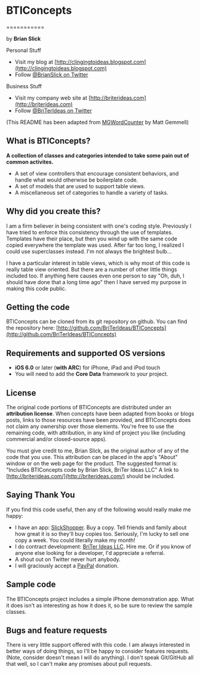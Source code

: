 # BTIConcepts
===========

by **Brian Slick**

Personal Stuff
- Visit my blog at [http://clingingtoideas.blogspot.com](http://clingingtoideas.blogspot.com)
- Follow [@BrianSlick on Twitter](http://twitter.com/BrianSlick)

Business Stuff
- Visit my company web site at [http://briterideas.com](http://briterideas.com)
- Follow [@BriTerIdeas on Twitter](http://twitter.com/BriTerIdeas)

(This README has been adapted from [MGWordCounter](https://github.com/mattgemmell/MGWordCounter) by Matt Gemmell)

## What is BTIConcepts?

**A collection of classes and categories intended to take some pain out of common activites.**

- A set of view controllers that encourage consistent behaviors, and handle what would otherwise be boilerplate code.
- A set of models that are used to support table views.
- A miscellaneous set of categories to handle a variety of tasks.


## Why did you create this?

I am a firm believer in being consistent with one's coding style.  Previously I have tried to enforce this consistency through the use of templates.  Templates have their place, but then you wind up with the same code copied everywhere the template was used.  After far too long, I realized I could use superclasses instead.  I'm not always the brightest bulb...

I have a particular interest in table views, which is why most of this code is really table view oriented.  But there are a number of other little things included too.  If anything here causes even one person to say "Oh, duh, I should have done that a long time ago" then I have served my purpose in making this code public.

## Getting the code

BTIConcepts can be cloned from its git repository on github. You can find the repository here: [http://github.com/BriTerIdeas/BTIConcepts](http://github.com/BriTerIdeas/BTIConcepts)


## Requirements and supported OS versions

- **iOS 6.0** or later (**with ARC**) for iPhone, iPad and iPod touch
- You will need to add the **Core Data** framework to your project.

## License

The original code portions of BTIConcepts are distributed under an **attribution license**.  When concepts have been adapted from books or blogs posts, links to those resources have been provided, and BTIConcepts does not claim any ownership over those elements. You're free to use the remaining code, with attribution, in any kind of project you like (including commercial and/or closed-source apps).

You must give credit to me, Brian Slick, as the original author of any of the code that you use.  This attribution can be placed in the app's "About" window or on the web page for the product.  The suggested format is:
"Includes BTIConcepts code by Brian Slick, BriTer Ideas LLC"
A link to [http://briterideas.com/](http://briterideas.com/) should be included.


## Saying Thank You

If you find this code useful, then any of the following would really make me happy:
- I have an app: [SlickShopper](https://itunes.apple.com/us/app/slickshopper-2/id434077651?mt=8). Buy a copy. Tell friends and family about how great it is so they'll buy copies too.  Seriously, I'm lucky to sell one copy a week.  You could literally make my month!
- I do contract development: [BriTer Ideas LLC](http://www.briterideas.com/services.shtml). Hire me. Or if you know of anyone else looking for a developer, I'd appreciate a referral.
- A shout out on Twitter never hurt anybody.
- I will graciously accept a [PayPal](http://bit.ly/AW4Cc) donation.


## Sample code

The BTIConcepts project includes a simple iPhone demonstration app.  What it does isn't as interesting as how it does it, so be sure to review the sample classes.


## Bugs and feature requests

There is very little support offered with this code.  I am always interested in better ways of doing things, so I'll be happy to consider features requests.  (Note, consider doesn't mean I will do anything).  I don't speak Git/GitHub all that well, so I can't make any promises about pull requests.

